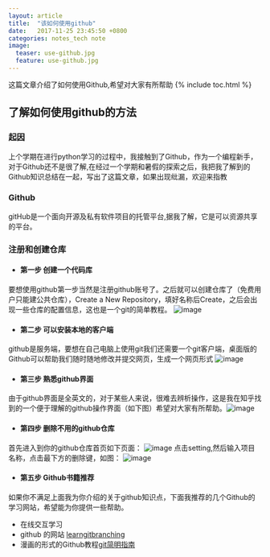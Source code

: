 ```yaml
---
layout: article
title:  "该如何使用github"
date:   2017-11-25 23:45:50 +0800
categories: notes_tech note
image:
  teaser: use-github.jpg
  feature: use-github.jpg
---
```

这篇文章介绍了如何使用Github,希望对大家有所帮助
{% include toc.html %}


## 了解如何使用github的方法
### 起因
上个学期在进行python学习的过程中，我接触到了Github，作为一个编程新手，对于Github还不是很了解,在经过一个学期和暑假的探索之后，我把我了解到的Github知识总结在一起，写出了这篇文章，如果出现纰漏，欢迎来指教
### Github

gitHub是一个面向开源及私有软件项目的托管平台,据我了解，它是可以资源共享的平台。

### 注册和创建仓库
* #### 第一步 创建一个代码库
要想使用github第一步当然是注册github账号了。之后就可以创建仓库了（免费用户只能建公共仓库），Create a New Repository，填好名称后Create，之后会出现一些仓库的配置信息，这也是一个git的简单教程。
![image](https://upload-images.jianshu.io/upload_images/2949750-927907b6e1de330f.png?imageMogr2/auto-orient/)

* #### 第二步 可以安装本地的客户端
github是服务端，要想在自己电脑上使用git我们还需要一个git客户端，桌面版的Github可以帮助我们随时随地修改并提交网页，生成一个网页形式
![image](https://ss3.bdstatic.com/70cFv8Sh_Q1YnxGkpoWK1HF6hhy/it/u=131887112,2818803151&fm=27&gp=0.jpg)

* #### 第三步 熟悉github界面
由于github界面是全英文的，对于某些人来说，很难去辨析操作，这是我在知乎找到的一个便于理解的github操作界面（如下图）希望对大家有所帮助。![image](https://pic2.zhimg.com/7c9d3403bf922b1663f56975869c829b_r.jpg)
* #### 第四步 删除不用的github仓库
首先进入到你的github仓库首页如下页面：
![image](https://pic1.zhimg.com/v2-0950a6807db409874350192b9cc9422f_r.jpg)
点击setting,然后输入项目名称，点击最下方的删除键，如图：
![image](https://pic3.zhimg.com/v2-45fdea60e09166ee9941d128d84d6833_r.jpg)

* #### 第五步 Github书籍推荐
 如果你不满足上面我为你介绍的关于github知识点，下面我推荐的几个Github的学习网站，希望能为你提供一些帮助。
- 在线交互学习 
- github 的网站 [learngitbranching](https://learngitbranching.js.org/?NODEMO)
- 漫画的形式的Github教程[git简明指南](http://rogerdudler.github.io/git-guide/index.zh.html)
